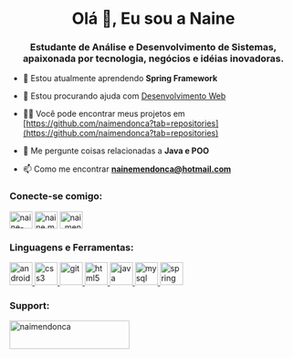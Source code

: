 <h1 align="center">Olá 👋, Eu sou a Naine</h1>
<h3 align="center">Estudante de Análise e Desenvolvimento de Sistemas, apaixonada por tecnologia, negócios e idéias inovadoras.</h3>

- 🌱 Estou atualmente aprendendo **Spring Framework**

- 🤝 Estou procurando ajuda com [Desenvolvimento Web](https://github.com/naimendonca/SistemaGtr)

- 👨‍💻 Você pode encontrar meus projetos em [https://github.com/naimendonca?tab=repositories](https://github.com/naimendonca?tab=repositories)

- 💬 Me pergunte coisas relacionadas a **Java e POO**

- 📫 Como me encontrar **nainemendonca@hotmail.com**

<h3 align="left"> Conecte-se comigo:</h3>
<p align="left">
<a href="https://linkedin.com/in/naine-mendonça-1bb738124" target="blank"><img align="center" src="https://cdn.jsdelivr.net/npm/simple-icons@3.0.1/icons/linkedin.svg" alt="naine-mendonça-1bb738124" height="30" width="40" /></a>
<a href="https://fb.com/naine.mendonca" target="blank"><img align="center" src="https://cdn.jsdelivr.net/npm/simple-icons@3.0.1/icons/facebook.svg" alt="naine.mendonca" height="30" width="40" /></a>
<a href="https://instagram.com/nai_mendonca" target="blank"><img align="center" src="https://cdn.jsdelivr.net/npm/simple-icons@3.0.1/icons/instagram.svg" alt="nai_mendonca" height="30" width="40" /></a>
</p>

<h3 align="left">Linguagens e Ferramentas:</h3>
<p align="left"> <a href="https://developer.android.com" target="_blank"> <img src="https://devicons.github.io/devicon/devicon.git/icons/android/android-original-wordmark.svg" alt="android" width="40" height="40"/> </a> <a href="https://www.w3schools.com/css/" target="_blank"> <img src="https://devicons.github.io/devicon/devicon.git/icons/css3/css3-original-wordmark.svg" alt="css3" width="40" height="40"/> </a> <a href="https://git-scm.com/" target="_blank"> <img src="https://www.vectorlogo.zone/logos/git-scm/git-scm-icon.svg" alt="git" width="40" height="40"/> </a> <a href="https://www.w3.org/html/" target="_blank"> <img src="https://devicons.github.io/devicon/devicon.git/icons/html5/html5-original-wordmark.svg" alt="html5" width="40" height="40"/> </a> <a href="https://www.java.com" target="_blank"> <img src="https://devicons.github.io/devicon/devicon.git/icons/java/java-original-wordmark.svg" alt="java" width="40" height="40"/> </a> <a href="https://www.mysql.com/" target="_blank"> <img src="https://devicons.github.io/devicon/devicon.git/icons/mysql/mysql-original-wordmark.svg" alt="mysql" width="40" height="40"/> </a> <a href="https://spring.io/" target="_blank"> <img src="https://www.vectorlogo.zone/logos/springio/springio-icon.svg" alt="spring" width="40" height="40"/> </a> </p>

<h3 align="left">Support:</h3>
<p><a href="https://www.buymeacoffee.com/naimendonca"> <img align="left" src="https://cdn.buymeacoffee.com/buttons/v2/default-yellow.png" height="50" width="210" alt="naimendonca" /></a></p><br><br>
